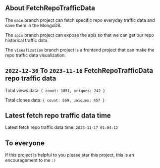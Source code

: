 ## About FetchRepoTrafficData

The `main` branch project can fetch specific repo everyday traffic data and save them in the MongoDB.

The `apis` branch project can expose the apis so that we can get our repo historical traffic data.

The `visualization` branch project is a frontend project that can make the repo traffic data visualization.

## `2022-12-30` To `2023-11-16` FetchRepoTrafficData repo traffic data

Total views data: `{ count: 1051, uniques: 242 }`

Total clones data: `{ count: 669, uniques: 457 }`

## Latest fetch repo traffic data time

Latest fetch repo traffic data time: `2023-11-17 01:04:12`

## To everyone

If this project is helpful to you please star this project, this is an encouragement to me `:)`



